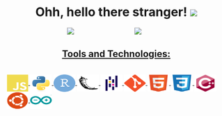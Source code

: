 <h1 align="center">Ohh, hello there stranger! <img src="https://media.giphy.com/media/hvRJCLFzcasrR4ia7z/giphy.gif" width="25px"></a></h1>
<img align='right' src="https://media.giphy.com/media/M9gbBd9nbDrOTu1Mqx/giphy.gif" width="210">

<div align="center">
  <a href="https://github.com/gabes-machado">
  <img height="200em" src="https://github-readme-stats.vercel.app/api?username=gabes-machado&show_icons=true&theme=dark&include_all_commits=true&count_private=true"/>
    </div>

<p align="center">
<h2 align="center">Tools and Technologies:</h2>  
<div style="display: inline_block"><br>
  <img align="center" alt="Gabes-Js" height="40" width="50" src="https://raw.githubusercontent.com/devicons/devicon/master/icons/javascript/javascript-plain.svg">
  <img align="center" alt="Gabes-Python" height="40" width="50" src="https://raw.githubusercontent.com/devicons/devicon/master/icons/python/python-original.svg">
  <img align="center" alt="Gabes-R" height="40" width="50" src="https://raw.githubusercontent.com/devicons/devicon/master/icons/rstudio/rstudio-plain.svg">
  <img align="center" alt="Gabes-Flask" height="40" width="50" src="https://raw.githubusercontent.com/devicons/devicon/master/icons/flask/flask-original.svg">
  <img align="center" alt="Gabes-Pandas" height="40" width="50" src="https://raw.githubusercontent.com/devicons/devicon/master/icons/pandas/pandas-original.svg">
  <img align="center" alt="Gabes-Git" height="40" width="50" src="https://raw.githubusercontent.com/devicons/devicon/master/icons/git/git-original.svg">
  <img align="center" alt="Gabes-HTML" height="40" width="50" src="https://raw.githubusercontent.com/devicons/devicon/master/icons/html5/html5-original.svg">
  <img align="center" alt="Gabes-CSS" height="40" width="50" src="https://raw.githubusercontent.com/devicons/devicon/master/icons/css3/css3-original.svg">
  <img align="center" alt="Gabes-C++" height="40" width="50" src="https://raw.githubusercontent.com/devicons/devicon/master/icons/cplusplus/cplusplus-original.svg">
  <img align="center" alt="Gabes-Ubuntu" height="40" width="50" src="https://raw.githubusercontent.com/devicons/devicon/master/icons/ubuntu/ubuntu-plain.svg">
  <img align="center" alt="Gabes-Arduino" height="40" width="50" src="https://raw.githubusercontent.com/devicons/devicon/master/icons/arduino/arduino-original.svg">
</div>
